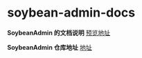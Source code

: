 # soybean-admin-docs

**SoybeanAdmin 的文档说明**
[预览地址](https://docs.soybean.pro/)

**SoybeanAdmin 仓库地址**
[地址](https://github.com/honghuangdc/soybean-admin)
